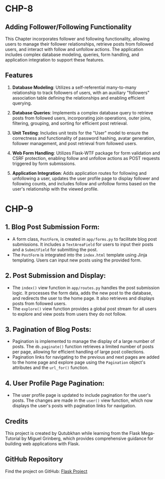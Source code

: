 # CHP-8

## Adding Follower/Following Functionality

This Chapter incorporates follower and following functionality, allowing users to manage their follower relationships, retrieve posts from followed users, and interact with follow and unfollow actions. The application includes complex database modeling, queries, form handling, and application integration to support these features.

## Features
1. **Database Modeling**: Utilizes a self-referential many-to-many relationship to track followers of users, with an auxiliary "followers" association table defining the relationships and enabling efficient querying.

2. **Database Queries**: Implements a complex database query to retrieve posts from followed users, incorporating join operations, outer joins, filtering, grouping, and sorting for efficient post retrieval.

3. **Unit Testing**: Includes unit tests for the "User" model to ensure the correctness and functionality of password hashing, avatar generation, follower management, and post retrieval from followed users.

4. **Web Form Handling**: Utilizes Flask-WTF package for form validation and CSRF protection, enabling follow and unfollow actions as POST requests triggered by form submissions.

5. **Application Integration**: Adds application routes for following and unfollowing a user, updates the user profile page to display follower and following counts, and includes follow and unfollow forms based on the user's relationship with the viewed profile.


# CHP-9

## 1. Blog Post Submission Form:

- A form class, ```PostForm```, is created in ```app/forms.py``` to facilitate blog post submissions. It includes a ```TextAreaField``` for users to input their posts and a ```SubmitField``` for submitting the post.
- The ```PostForm``` is integrated into the ```index.html``` template using Jinja templating. Users can input new posts using the provided form.

## 2. Post Submission and Display:

- The ```index()``` view function in ```app/routes.py``` handles the post submission logic. It processes the form data, adds the new post to the database, and redirects the user to the home page. It also retrieves and displays posts from followed users.
- The ```explore()``` view function provides a global post stream for all users to explore and view posts from users they do not follow.

## 3. Pagination of Blog Posts:

- Pagination is implemented to manage the display of a large number of posts. The ```db.paginate()``` function retrieves a limited number of posts per page, allowing for efficient handling of large post collections.
- Pagination links for navigating to the previous and next pages are added to the home page and explore page using the ```Pagination``` object's attributes and the ```url_for()``` function.

## 4. User Profile Page Pagination:

- The user profile page is updated to include pagination for the user's posts. The changes are made in the ```user()``` view function, which now displays the user's posts with pagination links for navigation.

## Credits

This project is created by Qutubkhan while learning from the Flask Mega-Tutorial by Miguel Grinberg, which provides comprehensive guidance for building web applications with Flask.

## GitHub Repository

Find the project on GitHub: [Flask Project](https://github.com/QutubkhanKheraluwala/flask_project/tree/Chp-9)
